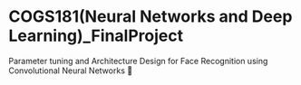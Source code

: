 # COGS181(Neural Networks and Deep Learning)_FinalProject

Parameter tuning and Architecture Design for Face Recognition using Convolutional Neural Networks 🌅



